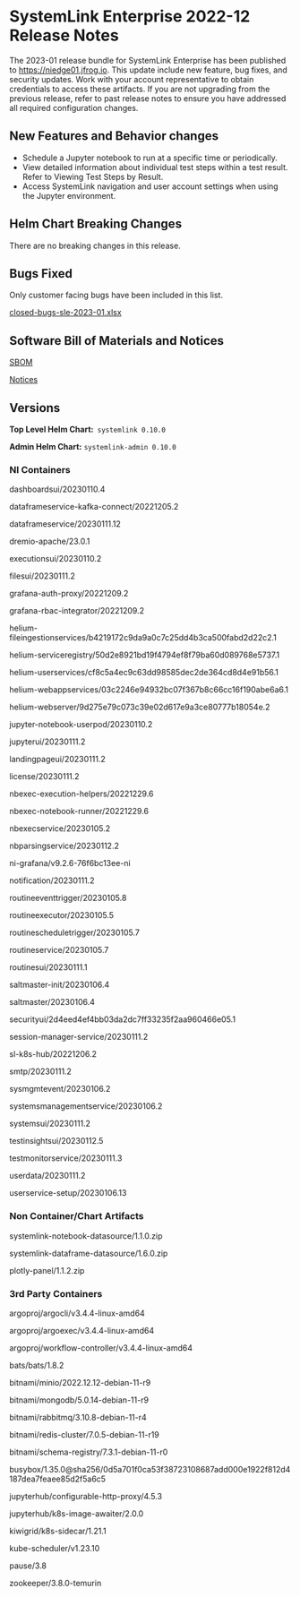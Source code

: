 # SystemLink Enterprise 2022-12 Release Notes

The 2023-01 release bundle for SystemLink Enterprise has been published to <https://niedge01.jfrog.io>. This update include new feature, bug fixes, and security updates. Work with your account representative to obtain credentials to access these artifacts. If you are not upgrading from the previous release, refer to past release notes to ensure you have addressed all required configuration changes.

## New Features and Behavior changes

- Schedule a Jupyter notebook to run at a specific time or periodically.
- View detailed information about individual test steps within a test result. Refer to Viewing Test Steps by Result.
- Access SystemLink navigation and user account settings when using the Jupyter environment.

## Helm Chart Breaking Changes

There are no breaking changes in this release.

## Bugs Fixed

Only customer facing bugs have been included in this list.

[closed-bugs-sle-2023-01.xlsx](closed-bugs-sle-2023-01.xlsx)

## Software Bill of Materials and Notices

[SBOM](https://github.com/ni/install-systemlink-enterprise/tree/2023-01/release-notes/2023-01/sbom)

[Notices](https://github.com/ni/install-systemlink-enterprise/tree/2023-01/release-notes/2023-01/notices)

## Versions

**Top Level Helm Chart:** `systemlink 0.10.0`

**Admin Helm Chart:** `systemlink-admin 0.10.0`

### NI Containers

dashboardsui/20230110.4

dataframeservice-kafka-connect/20221205.2

dataframeservice/20230111.12

dremio-apache/23.0.1

executionsui/20230110.2

filesui/20230111.2

grafana-auth-proxy/20221209.2

grafana-rbac-integrator/20221209.2

helium-fileingestionservices/b4219172c9da9a0c7c25dd4b3ca500fabd2d22c2.1

helium-serviceregistry/50d2e8921bd19f4794ef8f79ba60d089768e5737.1

helium-userservices/cf8c5a4ec9c63dd98585dec2de364cd8d4e91b56.1

helium-webappservices/03c2246e94932bc07f367b8c66cc16f190abe6a6.1

helium-webserver/9d275e79c073c39e02d617e9a3ce80777b18054e.2

jupyter-notebook-userpod/20230110.2

jupyterui/20230111.2

landingpageui/20230111.2

license/20230111.2

nbexec-execution-helpers/20221229.6

nbexec-notebook-runner/20221229.6

nbexecservice/20230105.2

nbparsingservice/20230112.2

ni-grafana/v9.2.6-76f6bc13ee-ni

notification/20230111.2

routineeventtrigger/20230105.8

routineexecutor/20230105.5

routinescheduletrigger/20230105.7

routineservice/20230105.7

routinesui/20230111.1

saltmaster-init/20230106.4

saltmaster/20230106.4

securityui/2d4eed4ef4bb03da2dc7ff33235f2aa960466e05.1

session-manager-service/20230111.2

sl-k8s-hub/20221206.2

smtp/20230111.2

sysmgmtevent/20230106.2

systemsmanagementservice/20230106.2

systemsui/20230111.2

testinsightsui/20230112.5

testmonitorservice/20230111.3

userdata/20230111.2

userservice-setup/20230106.13

### Non Container/Chart Artifacts

systemlink-notebook-datasource/1.1.0.zip

systemlink-dataframe-datasource/1.6.0.zip

plotly-panel/1.1.2.zip

### 3rd Party Containers

argoproj/argocli/v3.4.4-linux-amd64

argoproj/argoexec/v3.4.4-linux-amd64

argoproj/workflow-controller/v3.4.4-linux-amd64

bats/bats/1.8.2

bitnami/minio/2022.12.12-debian-11-r9

bitnami/mongodb/5.0.14-debian-11-r9

bitnami/rabbitmq/3.10.8-debian-11-r4

bitnami/redis-cluster/7.0.5-debian-11-r19

bitnami/schema-registry/7.3.1-debian-11-r0

busybox/1.35.0@sha256/0d5a701f0ca53f38723108687add000e1922f812d4187dea7feaee85d2f5a6c5

jupyterhub/configurable-http-proxy/4.5.3

jupyterhub/k8s-image-awaiter/2.0.0

kiwigrid/k8s-sidecar/1.21.1

kube-scheduler/v1.23.10

pause/3.8

zookeeper/3.8.0-temurin
